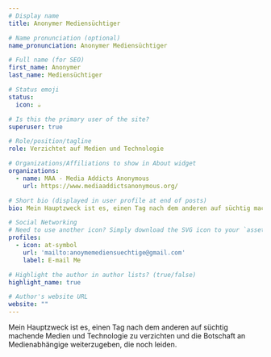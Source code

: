 ```yaml
---
# Display name
title: Anonymer Mediensüchtiger

# Name pronunciation (optional)
name_pronunciation: Anonymer Mediensüchtiger

# Full name (for SEO)
first_name: Anonymer
last_name: Mediensüchtiger

# Status emoji
status:
  icon: ☕️

# Is this the primary user of the site?
superuser: true

# Role/position/tagline
role: Verzichtet auf Medien und Technologie

# Organizations/Affiliations to show in About widget
organizations:
  - name: MAA - Media Addicts Anonymous
    url: https://www.mediaaddictsanonymous.org/

# Short bio (displayed in user profile at end of posts)
bio: Mein Hauptzweck ist es, einen Tag nach dem anderen auf süchtig machende Medien und Technologie zu verzichten und die Botschaft an Medienabhängige weiterzugeben, die noch leiden.

# Social Networking
# Need to use another icon? Simply download the SVG icon to your `assets/media/icons/` folder.
profiles:
  - icon: at-symbol
    url: 'mailto:anoymemediensuechtige@gmail.com'
    label: E-mail Me

# Highlight the author in author lists? (true/false)
highlight_name: true

# Author's website URL
website: ""
---
```

Mein Hauptzweck ist es, einen Tag nach dem anderen auf süchtig machende Medien und Technologie zu verzichten und die Botschaft an Medienabhängige weiterzugeben, die noch leiden.